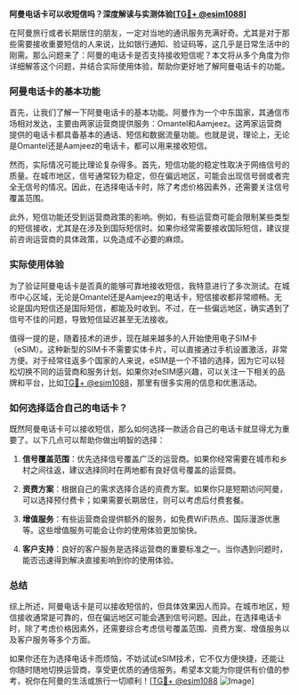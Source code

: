 **阿曼电话卡可以收短信吗？深度解读与实测体验[[TG💪+ @esim1088](https://t.me/s/esim1088)]**

在阿曼旅行或者长期居住的朋友，一定对当地的通讯服务充满好奇。尤其是对于那些需要接收重要短信的人来说，比如银行通知、验证码等，这几乎是日常生活中的刚需。那么问题来了：阿曼的电话卡是否支持接收短信呢？本文将从多个角度为你详细解答这个问题，并结合实际使用体验，帮助你更好地了解阿曼电话卡的功能。

### 阿曼电话卡的基本功能

首先，让我们了解一下阿曼电话卡的基本功能。阿曼作为一个中东国家，其通信市场相对发达，主要由两家运营商提供服务：Omantel和Aamjeez。这两家运营商提供的电话卡都具备基本的通话、短信和数据流量功能。也就是说，理论上，无论是Omantel还是Aamjeez的电话卡，都可以用来接收短信。

然而，实际情况可能比理论复杂得多。首先，短信功能的稳定性取决于网络信号的质量。在城市地区，信号通常较为稳定，但在偏远地区，可能会出现信号弱或者完全无信号的情况。因此，在选择电话卡时，除了考虑价格因素外，还需要关注信号覆盖范围。

此外，短信功能还受到运营商政策的影响。例如，有些运营商可能会限制某些类型的短信接收，尤其是在涉及到国际短信时。如果你经常需要接收国际短信，建议提前咨询运营商的具体政策，以免造成不必要的麻烦。

### 实际使用体验

为了验证阿曼电话卡是否真的能够可靠地接收短信，我特意进行了多次测试。在城市中心区域，无论是Omantel还是Aamjeez的电话卡，短信接收都非常顺畅。无论是国内短信还是国际短信，都能及时收到。不过，在一些偏远地区，确实遇到了信号不佳的问题，导致短信延迟甚至无法接收。

值得一提的是，随着技术的进步，现在越来越多的人开始使用电子SIM卡（eSIM）。这种新型的SIM卡不需要实体卡片，可以直接通过手机设置激活，非常方便。对于经常往返多个国家的人来说，eSIM是一个不错的选择，因为它可以轻松切换不同的运营商和服务计划。如果你对eSIM感兴趣，可以关注一下相关的品牌和平台，比如[TG💪+ @esim1088](https://t.me/s/esim1088)，那里有很多实用的信息和优惠活动。

### 如何选择适合自己的电话卡？

既然阿曼电话卡可以接收短信，那么如何选择一款适合自己的电话卡就显得尤为重要了。以下几点可以帮助你做出明智的选择：

1. **信号覆盖范围**：优先选择信号覆盖广泛的运营商。如果你经常需要在城市和乡村之间往返，建议选择同时在两地都有良好信号覆盖的运营商。

2. **资费方案**：根据自己的需求选择合适的资费方案。如果你只是短期访问阿曼，可以选择预付费卡；如果需要长期居住，则可以考虑后付费套餐。

3. **增值服务**：有些运营商会提供额外的服务，如免费WiFi热点、国际漫游优惠等。这些增值服务可能会让你的使用体验更加愉快。

4. **客户支持**：良好的客户服务是选择运营商的重要标准之一。当你遇到问题时，能否迅速得到解决直接影响到你的使用体验。

### 总结

综上所述，阿曼电话卡是可以接收短信的，但具体效果因人而异。在城市地区，短信接收通常是可靠的，但在偏远地区可能会遇到信号问题。因此，在选择电话卡时，除了考虑价格因素外，还需要综合考虑信号覆盖范围、资费方案、增值服务以及客户服务等多个方面。

如果你还在为选择电话卡而烦恼，不妨试试eSIM技术，它不仅方便快捷，还能让你随时随地切换运营商，享受更优质的通信服务。希望本文能为你提供有价值的参考，祝你在阿曼的生活或旅行一切顺利！[[TG💪+ @esim1088](https://t.me/s/esim1088) ![Image](https://i.postimg.cc/4NQfJmqS/Snipaste-2025-05-13-00-14-12.png)]
